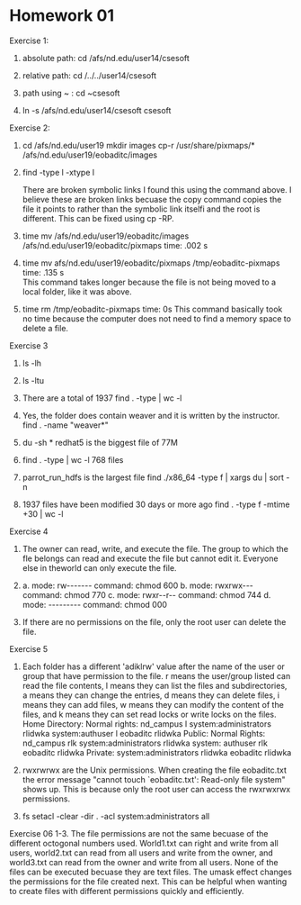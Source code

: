 Homework 01
===========

Exercise 1: 

1. absolute path: cd /afs/nd.edu/user14/csesoft 


2. relative path: cd /../../user14/csesoft


3. path using ~ : cd ~csesoft


4. ln -s /afs/nd.edu/user14/csesoft csesoft

Exercise 2: 

1. 	cd /afs/nd.edu/user19
	mkdir images
	cp-r  /usr/share/pixmaps/* /afs/nd.edu/user19/eobaditc/images

2. find -type l -xtype l

   There are broken symbolic links I found this using the command above. I believe these are broken links becuase the copy command copies the file it points to rather than the symbolic link itselfi and the root is different.  This can be fixed using cp -RP. 

3. time mv /afs/nd.edu/user19/eobaditc/images /afs/nd.edu/user19/eobaditc/pixmaps
	time: .002 s

4. time mv afs/nd.edu/user19/eobaditc/pixmaps /tmp/eobaditc-pixmaps	
	time: .135 s  
	This command takes longer because the file is not being moved to a local folder, like it was above. 
5. time rm /tmp/eobaditc-pixmaps
	time: 0s
	This command basically took no time because the computer does not need to find a memory space to delete a file. 

Exercise 3

1.  ls -lh

2. ls -ltu

3. There are a total of 1937
	find . -type | wc -l

4. Yes, the folder does contain weaver and it is written by the instructor. 
	find . -name "weaver*"

5. du -sh * 
	redhat5 is the biggest file of 77M 

6. find . -type | wc -l
	768 files 
 
7. parrot_run_hdfs is the largest file 
	find ./x86_64 -type f | xargs du | sort -n

8. 1937 files have been modified 30 days or more ago
	find . -type f -mtime +30 | wc -l 

Exercise 4

1. The owner can read, write, and execute the file.  The group to which the fle belongs can read and execute the file but cannot edit it.  Everyone else in theworld can only execute the file.  

2. a. mode: rw------- command: chmod 600
   b. mode: rwxrwx--- command: chmod 770 
   c. mode: rwxr--r-- command: chmod 744
   d. mode: --------- command: chmod 000

3.  If there are no permissions on the file, only the root user can delete the file.  

Exercise 5

1. Each folder has a different 'adiklrw' value after the name of the user or group that have permission to the file.  r means the user/group listed can read the file contents, l means they can list the files and subdirectories, a means they can change the entries, d means they can delete files, i means they can add files, w means they can modify the content of the files, and k means they can set read locks or write locks on the files. 
	Home Directory: 
	Normal rights:
	  nd_campus l
	  system:administrators rlidwka
	  system:authuser l
	  eobaditc rlidwka
	Public:
	Normal Rights:  
	  nd_campus rlk
	  system:administrators rlidwka
	  system: authuser rlk
	  eobaditc rlidwka
	Private: 
	  system:administrators rlidwka
	  eobaditc rlidwka


2. rwxrwrwx are the Unix permissions. When creating the file eobaditc.txt the error message "cannot touch `eobaditc.txt': Read-only file system" shows up.  This is because only the root user can access the rwxrwxrwx permissions.  

3.  fs setacl -clear -dir . -acl system:administrators all 

Exercise 06
1-3.  The file permissions are not the same becuase of the different octogonal numbers used.  World1.txt can right and write from all users, world2.txt can read from all users and write from the owner, and world3.txt can read from the owner and write from all users.  None of the files can be executed becuase they are text files.   The umask effect changes the permissions for the file created next.  This can be helpful when wanting to create files with different permissions quickly and efficiently.  


